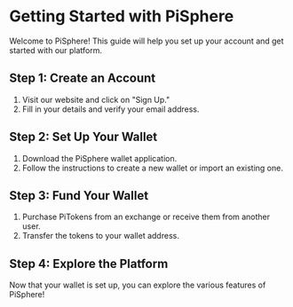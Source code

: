 # Getting Started with PiSphere

Welcome to PiSphere! This guide will help you set up your account and get started with our platform.

## Step 1: Create an Account
1. Visit our website and click on "Sign Up."
2. Fill in your details and verify your email address.

## Step 2: Set Up Your Wallet
1. Download the PiSphere wallet application.
2. Follow the instructions to create a new wallet or import an existing one.

## Step 3: Fund Your Wallet
1. Purchase PiTokens from an exchange or receive them from another user.
2. Transfer the tokens to your wallet address.

## Step 4: Explore the Platform
Now that your wallet is set up, you can explore the various features of PiSphere!

